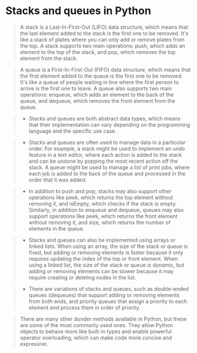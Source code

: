 # Stacks and queues in Python

> A stack is a Last-In-First-Out (LIFO) data structure, which means that the last element added to the stack is the first one to be removed. It's like a stack of plates where you can only add or remove plates from the top. A stack supports two main operations: push, which adds an element to the top of the stack, and pop, which removes the top element from the stack.

> A queue is a First-In-First-Out (FIFO) data structure, which means that the first element added to the queue is the first one to be removed. It's like a queue of people waiting in line where the first person to arrive is the first one to leave. A queue also supports two main operations: enqueue, which adds an element to the back of the queue, and dequeue, which removes the front element from the queue.

> - Stacks and queues are both abstract data types, which means that their implementation can vary depending on the programming language and the specific use case.

> - Stacks and queues are often used to manage data in a particular order. For example, a stack might be used to implement an undo feature in a text editor, where each action is added to the stack and can be undone by popping the most recent action off the stack. A queue might be used to manage a list of print jobs, where each job is added to the back of the queue and processed in the order that it was added.

> - In addition to push and pop, stacks may also support other operations like peek, which returns the top element without removing it, and isEmpty, which checks if the stack is empty. Similarly, in addition to enqueue and dequeue, queues may also support operations like peek, which returns the front element without removing it, and size, which returns the number of elements in the queue.

> - Stacks and queues can also be implemented using arrays or linked lists. When using an array, the size of the stack or queue is fixed, but adding or removing elements is faster because it only requires updating the index of the top or front element. When using a linked list, the size of the stack or queue is dynamic, but adding or removing elements can be slower because it may require creating or deleting nodes in the list.

> - There are variations of stacks and queues, such as double-ended queues (dequeues) that support adding or removing elements from both ends, and priority queues that assign a priority to each element and process them in order of priority.

> There are many other dunder methods available in Python, but these are some of the most commonly used ones. They allow Python objects to behave more like built-in types and enable powerful operator overloading, which can make code more concise and expressive.
